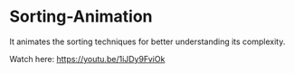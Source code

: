 # Sorting-Animation
It animates the sorting techniques for better understanding its complexity.

Watch here: https://youtu.be/1iJDy9FviOk
